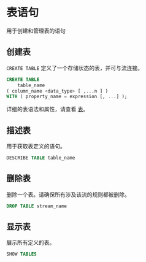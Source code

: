 # 表语句

用于创建和管理表的语句

## 创建表

`CREATE TABLE` 定义了一个存储状态的表，并可与流连接。

```sql
CREATE TABLE
    table_name
( column_name <data_type> [ ,...n ] )
WITH ( property_name = expression [, ...] );
```
详细的表语法和属性，请查看 [表](../guide/tables/overview.md)。

## 描述表

用于获取表定义的语句。

```SQL
DESCRIBE TABLE table_name
```

## 删除表

删除一个表。请确保所有涉及该流的规则都被删除。

```SQL
DROP TABLE stream_name
```

## 显示表

展示所有定义的表。

```SQL
SHOW TABLES
```